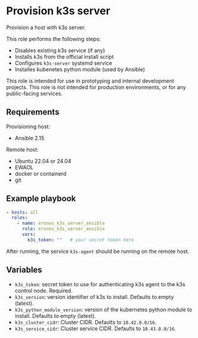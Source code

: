 # Provision k3s server

Provision a host with k3s server.

This role performs the following steps:

- Disables existing k3s service (if any)
- Installs k3s from the official install script
- Configures `k3s-server` systemd service
- Installes kubenetes python module (used by Ansible)

This role is intended for use in prototyping and internal development projects. This role is not intended for production environments, or for any public-facing services.

## Requirements

Provisioning host:

- Ansible 2.15

Remote host:

- Ubuntu 22.04 or 24.04
- EWAOL
- docker or containerd
- git

## Example playbook

```yaml
- hosts: all
  roles:
    - name: xronos_k3s_server_ansible
      role: xronos_k3s_server_ansible
      vars:
        k3s_token: ""   # your secret token here
```

After running, the service `k3s-agent` should be running on the remote host.

## Variables

- `k3s_token`: secret token to use for authenticating k3s agent to the k3s control node. Required.
- `k3s_version`: version identifier of k3s to install. Defaults to empty (latest).
- `k3s_python_module_version`: version of the kubernetes python module to install. Defaults to empty (latest).
- `k3s_cluster_cidr`: Cluster CIDR. Defaults to `10.42.0.0/16`.
- `k3s_service_cidr`: Cluster service CIDR. Defaults to `10.43.0.0/16`.
